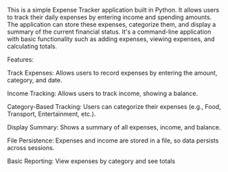 This is a simple Expense Tracker application built in Python. It allows users to track their daily expenses by entering income and spending amounts. The application can store these expenses, categorize them, and display a summary of the current financial status. It's a command-line application with basic functionality such as adding expenses, viewing expenses, and calculating totals.


Features:

Track Expenses: Allows users to record expenses by entering the amount, category, and date.

Income Tracking: Allows users to track income, showing a balance.

Category-Based Tracking: Users can categorize their expenses (e.g., Food, Transport, Entertainment, etc.).

Display Summary: Shows a summary of all expenses, income, and balance.

File Persistence: Expenses and income are stored in a file, so data persists across sessions.

Basic Reporting: View expenses by category and see totals
